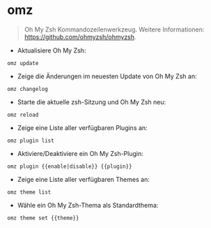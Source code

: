 # omz

> Oh My Zsh Kommandozeilenwerkzeug.
> Weitere Informationen: <https://github.com/ohmyzsh/ohmyzsh>.

- Aktualisiere Oh My Zsh:

`omz update`

- Zeige die Änderungen im neuesten Update von Oh My Zsh an:

`omz changelog`

- Starte die aktuelle zsh-Sitzung und Oh My Zsh neu:

`omz reload`

- Zeige eine Liste aller verfügbaren Plugins an:

`omz plugin list`

- Aktiviere/Deaktiviere ein Oh My Zsh-Plugin:

`omz plugin {{enable|disable}} {{plugin}}`

- Zeige eine Liste aller verfügbaren Themes an:

`omz theme list`

- Wähle ein Oh My Zsh-Thema als Standardthema:

`omz theme set {{theme}}`

